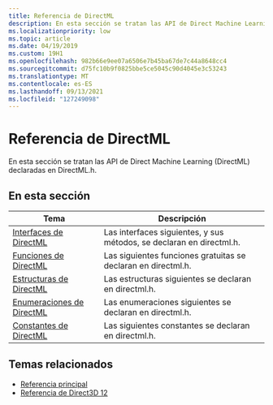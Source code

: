 ```yaml
---
title: Referencia de DirectML
description: En esta sección se tratan las API de Direct Machine Learning (DirectML) declaradas en DirectML.h.
ms.localizationpriority: low
ms.topic: article
ms.date: 04/19/2019
ms.custom: 19H1
ms.openlocfilehash: 982b66e9ee07a6506e7b45ba67de7c44a8648cc4
ms.sourcegitcommit: d75fc10b9f0825bbe5ce5045c90d4045e3c53243
ms.translationtype: MT
ms.contentlocale: es-ES
ms.lasthandoff: 09/13/2021
ms.locfileid: "127249098"
---
```

# <a name="directml-reference"></a>Referencia de DirectML

En esta sección se tratan las API de Direct Machine Learning (DirectML) declaradas en DirectML.h.

## <a name="in-this-section"></a>En esta sección

| Tema | Descripción |
|-|-|
| [Interfaces de DirectML](direct3d-directml-interfaces.md) | Las interfaces siguientes, y sus métodos, se declaran en directml.h. |
| [Funciones de DirectML](direct3d-directml-functions.md) | Las siguientes funciones gratuitas se declaran en directml.h. |
| [Estructuras de DirectML](direct3d-directml-structures.md) | Las estructuras siguientes se declaran en directml.h. |
| [Enumeraciones de DirectML](direct3d-directml-enumerations.md) | Las enumeraciones siguientes se declaran en directml.h. |
| [Constantes de DirectML](direct3d-directml-constants.md) | Las siguientes constantes se declaran en directml.h. |

## <a name="related-topics"></a>Temas relacionados

* [Referencia principal](direct3d-12-core-reference.md)
* [Referencia de Direct3D 12](direct3d-12-reference.md)
